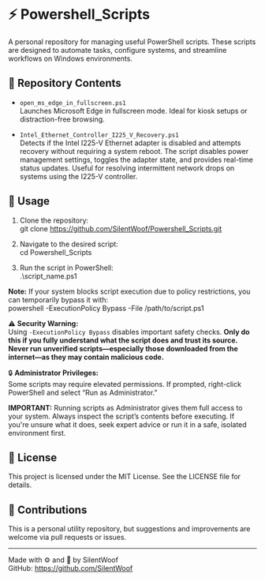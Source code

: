 # ⚡ Powershell_Scripts

A personal repository for managing useful PowerShell scripts. These scripts are designed to automate tasks, configure systems, and streamline workflows on Windows environments.

## 📁 Repository Contents

- `open_ms_edge_in_fullscreen.ps1`  
  Launches Microsoft Edge in fullscreen mode. Ideal for kiosk setups or distraction-free browsing.

- `Intel_Ethernet_Controller_I225_V_Recovery.ps1`  
  Detects if the Intel I225-V Ethernet adapter is disabled and attempts recovery without requiring a system reboot. The script disables power management settings, toggles the adapter state, and provides real-time status updates. Useful for resolving intermittent network drops on systems using the I225-V controller.

## 🚀 Usage

1. Clone the repository:  
   git clone https://github.com/SilentWoof/Powershell_Scripts.git

2. Navigate to the desired script:  
   cd Powershell_Scripts

3. Run the script in PowerShell:  
   .\script_name.ps1

**Note:** If your system blocks script execution due to policy restrictions, you can temporarily bypass it with:  
powershell -ExecutionPolicy Bypass -File /path/to/script.ps1

⚠️ **Security Warning:**  
Using `-ExecutionPolicy Bypass` disables important safety checks. **Only do this if you fully understand what the script does and trust its source. Never run unverified scripts—especially those downloaded from the internet—as they may contain malicious code.**

🔒 **Administrator Privileges:**  
Some scripts may require elevated permissions. If prompted, right-click PowerShell and select “Run as Administrator.”

**IMPORTANT:** Running scripts as Administrator gives them full access to your system. Always inspect the script’s contents before executing. If you're unsure what it does, seek expert advice or run it in a safe, isolated environment first.

## 📜 License

This project is licensed under the MIT License. See the LICENSE file for details.

## 🙌 Contributions

This is a personal utility repository, but suggestions and improvements are welcome via pull requests or issues.

---

Made with ⚙️ and 🧠 by SilentWoof  
GitHub: https://github.com/SilentWoof